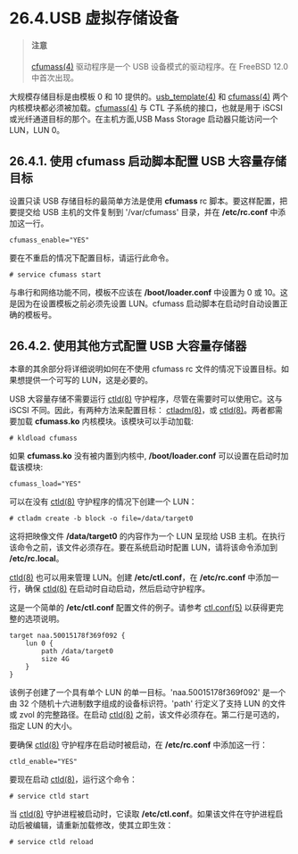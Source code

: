 # 26.4.USB 虚拟存储设备

> #### 注意
>
> [cfumass(4)](https://www.freebsd.org/cgi/man.cgi?query=cfumass\&sektion=4\&format=html) 驱动程序是一个 USB 设备模式的驱动程序。在 FreeBSD 12.0 中首次出现。

大规模存储目标是由模板 0 和 10 提供的。[usb\_template(4)](https://www.freebsd.org/cgi/man.cgi?query=usb\_template\&sektion=4\&format=html) 和 [cfumass(4)](https://www.freebsd.org/cgi/man.cgi?query=cfumass\&sektion=4\&format=html) 两个内核模块都必须被加载。[cfumass(4)](https://www.freebsd.org/cgi/man.cgi?query=cfumass\&sektion=4\&format=html) 与 CTL 子系统的接口，也就是用于 iSCSI 或光纤通道目标的那个。在主机方面,USB Mass Storage 启动器只能访问一个 LUN，LUN 0。

## 26.4.1. 使用 cfumass 启动脚本配置 USB 大容量存储目标

设置只读 USB 存储目标的最简单方法是使用 **cfumass** rc 脚本。要这样配置，把要提交给 USB 主机的文件复制到 '/var/cfumass' 目录，并在 **/etc/rc.conf** 中添加这一行。

```
cfumass_enable="YES"
```

要在不重启的情况下配置目标，请运行此命令。

```
# service cfumass start
```

与串行和网络功能不同，模板不应该在 **/boot/loader.conf** 中设置为 0 或 10。这是因为在设置模板之前必须先设置 LUN。cfumass 启动脚本在启动时自动设置正确的模板号。

## 26.4.2. 使用其他方式配置 USB 大容量存储器

本章的其余部分将详细说明如何在不使用 cfumass rc 文件的情况下设置目标。如果想提供一个可写的 LUN，这是必要的。

USB 大容量存储不需要运行 [ctld(8)](https://www.freebsd.org/cgi/man.cgi?query=ctld\&sektion=8\&format=html) 守护程序，尽管在需要时可以使用它。这与 iSCSI 不同。因此，有两种方法来配置目标： [ctladm(8)](https://www.freebsd.org/cgi/man.cgi?query=ctladm\&sektion=8\&format=html)，或 [ctld(8)](https://www.freebsd.org/cgi/man.cgi?query=ctld\&sektion=8\&format=html)。两者都需要加载 **cfumass.ko** 内核模块。该模块可以手动加载:

```
# kldload cfumass
```

如果 **cfumass.ko** 没有被内置到内核中, **/boot/loader.conf** 可以设置在启动时加载该模块:

```
cfumass_load="YES"
```

可以在没有 [ctld(8)](https://www.freebsd.org/cgi/man.cgi?query=ctld\&sektion=8\&format=html) 守护程序的情况下创建一个 LUN：

```
# ctladm create -b block -o file=/data/target0
```

这将把映像文件 **/data/target0** 的内容作为一个 LUN 呈现给 USB 主机。在执行该命令之前，该文件必须存在。要在系统启动时配置 LUN，请将该命令添加到 **/etc/rc.local**。

[ctld(8)](https://www.freebsd.org/cgi/man.cgi?query=ctld\&sektion=8\&format=html) 也可以用来管理 LUN。创建 **/etc/ctl.conf**，在 **/etc/rc.conf** 中添加一行，确保 [ctld(8)](https://www.freebsd.org/cgi/man.cgi?query=ctld\&sektion=8\&format=html) 在启动时自动启动，然后启动守护程序。

这是一个简单的 **/etc/ctl.conf** 配置文件的例子。请参考 [ctl.conf(5)](https://www.freebsd.org/cgi/man.cgi?query=ctl.conf\&sektion=5\&format=html) 以获得更完整的选项说明。

```
target naa.50015178f369f092 {
	lun 0 {
		path /data/target0
		size 4G
	}
}
```

该例子创建了一个具有单个 LUN 的单一目标。'naa.50015178f369f092' 是一个由 32 个随机十六进制数字组成的设备标识符。'path' 行定义了支持 LUN 的文件或 zvol 的完整路径。在启动 [ctld(8)](https://www.freebsd.org/cgi/man.cgi?query=ctld\&sektion=8\&format=html) 之前，该文件必须存在。第二行是可选的，指定 LUN 的大小。

要确保 [ctld(8)](https://www.freebsd.org/cgi/man.cgi?query=ctld\&sektion=8\&format=html) 守护程序在启动时被启动，在 **/etc/rc.conf** 中添加这一行：

```
ctld_enable="YES"
```

要现在启动 [ctld(8)](https://www.freebsd.org/cgi/man.cgi?query=ctld\&sektion=8\&format=html)，运行这个命令：

```
# service ctld start
```

当 [ctld(8)](https://www.freebsd.org/cgi/man.cgi?query=ctld\&sektion=8\&format=html) 守护进程被启动时，它读取 **/etc/ctl.conf**。如果该文件在守护进程启动后被编辑，请重新加载修改，使其立即生效：

```
# service ctld reload
```
